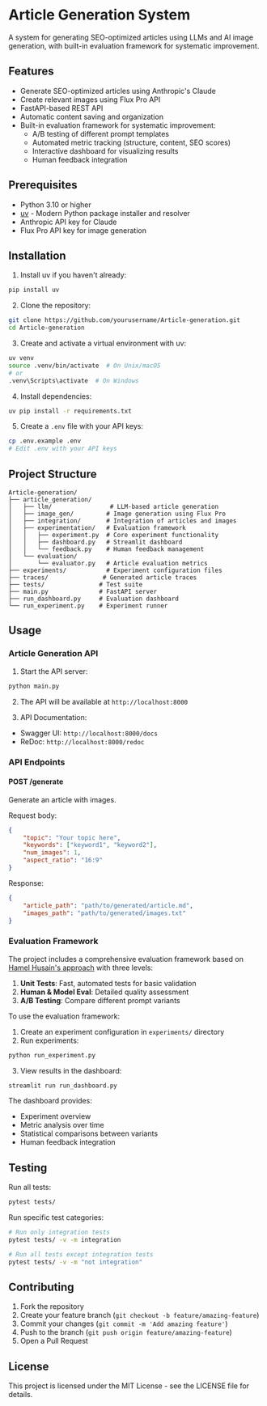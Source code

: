 # Article Generation System

A system for generating SEO-optimized articles using LLMs and AI image generation, with built-in evaluation framework for systematic improvement.

## Features

- Generate SEO-optimized articles using Anthropic's Claude
- Create relevant images using Flux Pro API
- FastAPI-based REST API
- Automatic content saving and organization
- Built-in evaluation framework for systematic improvement:
  - A/B testing of different prompt templates
  - Automated metric tracking (structure, content, SEO scores)
  - Interactive dashboard for visualizing results
  - Human feedback integration

## Prerequisites

- Python 3.10 or higher
- [uv](https://github.com/astral-sh/uv) - Modern Python package installer and resolver
- Anthropic API key for Claude
- Flux Pro API key for image generation

## Installation

1. Install uv if you haven't already:
```bash
pip install uv
```

2. Clone the repository:
```bash
git clone https://github.com/yourusername/Article-generation.git
cd Article-generation
```

3. Create and activate a virtual environment with uv:
```bash
uv venv
source .venv/bin/activate  # On Unix/macOS
# or
.venv\Scripts\activate  # On Windows
```

4. Install dependencies:
```bash
uv pip install -r requirements.txt
```

5. Create a `.env` file with your API keys:
```bash
cp .env.example .env
# Edit .env with your API keys
```

## Project Structure

```
Article-generation/
├── article_generation/
│   ├── llm/                # LLM-based article generation
│   ├── image_gen/         # Image generation using Flux Pro
│   ├── integration/       # Integration of articles and images
│   ├── experimentation/   # Evaluation framework
│   │   ├── experiment.py  # Core experiment functionality
│   │   ├── dashboard.py   # Streamlit dashboard
│   │   └── feedback.py    # Human feedback management
│   └── evaluation/
│       └── evaluator.py   # Article evaluation metrics
├── experiments/           # Experiment configuration files
├── traces/               # Generated article traces
├── tests/               # Test suite
├── main.py              # FastAPI server
├── run_dashboard.py     # Evaluation dashboard
└── run_experiment.py    # Experiment runner
```

## Usage

### Article Generation API

1. Start the API server:
```bash
python main.py
```

2. The API will be available at `http://localhost:8000`

3. API Documentation:
- Swagger UI: `http://localhost:8000/docs`
- ReDoc: `http://localhost:8000/redoc`

### API Endpoints

#### POST /generate
Generate an article with images.

Request body:
```json
{
    "topic": "Your topic here",
    "keywords": ["keyword1", "keyword2"],
    "num_images": 1,
    "aspect_ratio": "16:9"
}
```

Response:
```json
{
    "article_path": "path/to/generated/article.md",
    "images_path": "path/to/generated/images.txt"
}
```

### Evaluation Framework

The project includes a comprehensive evaluation framework based on [Hamel Husain's approach](https://hamel.dev/blog/posts/evals/#level-3-ab-testing) with three levels:

1. **Unit Tests**: Fast, automated tests for basic validation
2. **Human & Model Eval**: Detailed quality assessment
3. **A/B Testing**: Compare different prompt variants

To use the evaluation framework:

1. Create an experiment configuration in `experiments/` directory
2. Run experiments:
```bash
python run_experiment.py
```

3. View results in the dashboard:
```bash
streamlit run run_dashboard.py
```

The dashboard provides:
- Experiment overview
- Metric analysis over time
- Statistical comparisons between variants
- Human feedback integration

## Testing

Run all tests:
```bash
pytest tests/
```

Run specific test categories:
```bash
# Run only integration tests
pytest tests/ -v -m integration

# Run all tests except integration tests
pytest tests/ -v -m "not integration"
```

## Contributing

1. Fork the repository
2. Create your feature branch (`git checkout -b feature/amazing-feature`)
3. Commit your changes (`git commit -m 'Add amazing feature'`)
4. Push to the branch (`git push origin feature/amazing-feature`)
5. Open a Pull Request

## License

This project is licensed under the MIT License - see the LICENSE file for details.
